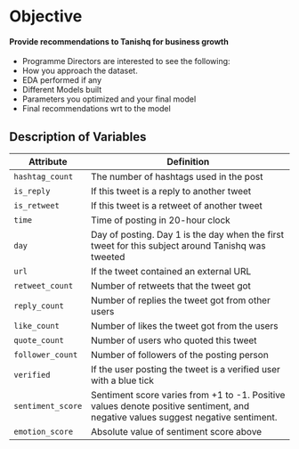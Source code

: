 # Objective

#### Provide recommendations to Tanishq for business growth

- Programme Directors are interested to see the following:
- How you approach the dataset.
- EDA performed if any
- Different Models built
- Parameters you optimized and your final model
- Final recommendations wrt to the model

## Description of Variables

| **Attribute**       | **Definition**                                                                                                                                      |
|---------------------|-----------------------------------------------------------------------------------------------------------------------------------------------------|
| `hashtag_count`     | The number of hashtags used in the post                                                                                                             |
| `is_reply`          | If this tweet is a reply to another tweet                                                                                                           |
| `is_retweet`        | If this tweet is a retweet of another tweet                                                                                                         |
| `time`              | Time of posting in 20-hour clock                                                                                                                    |
| `day`               | Day of posting. Day 1 is the day when the first tweet for this subject around Tanishq was tweeted                                                  |
| `url`               | If the tweet contained an external URL                                                                                                              |
| `retweet_count`     | Number of retweets that the tweet got                                                                                                               |
| `reply_count`       | Number of replies the tweet got from other users                                                                                                    |
| `like_count`        | Number of likes the tweet got from the users                                                                                                        |
| `quote_count`       | Number of users who quoted this tweet                                                                                                               |
| `follower_count`    | Number of followers of the posting person                                                                                                           |
| `verified`          | If the user posting the tweet is a verified user with a blue tick                                                                                   |
| `sentiment_score`   | Sentiment score varies from +1 to -1. Positive values denote positive sentiment, and negative values suggest negative sentiment.                   |
| `emotion_score`     | Absolute value of sentiment score above                                                                                                             |


